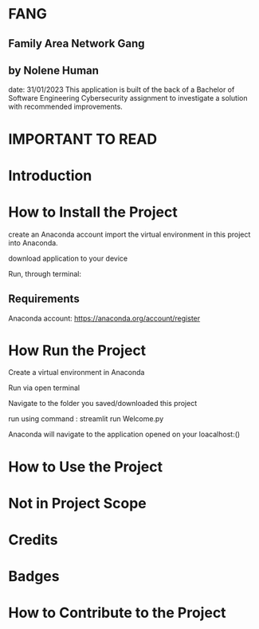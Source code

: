
# FANG
## Family Area Network Gang
## by Nolene Human 
date: 31/01/2023
This application is built of the back of a Bachelor of Software Engineering Cybersecurity assignment to investigate a solution with recommended improvements.

# IMPORTANT TO READ


# Introduction


# How to Install the Project

create an Anaconda account
import the virtual environment in this project into Anaconda.

download application to your device

Run, through terminal:

## Requirements
Anaconda account: 
https://anaconda.org/account/register

# How Run the Project
Create a virtual environment in Anaconda

Run via open terminal

Navigate to the folder you saved/downloaded this project

run using command : streamlit run Welcome.py

Anaconda will navigate to the application opened on your loacalhost:()

# How to Use the Project


# Not in Project Scope

# Credits


# Badges



# How to Contribute to the Project
